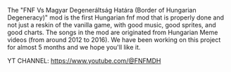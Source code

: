 The "FNF Vs Magyar Degeneráltság Határa (Border of Hungarian Degeneracy)" mod is the first Hungarian fnf mod that is properly done and not just a reskin of the vanilla game, with good music, good sprites, and good charts. The songs in the mod are originated from Hungarian Meme videos (from around 2012 to 2016). We have been working on this project for almost 5 months and we hope you'll like it. 

YT CHANNEL: https://www.youtube.com/@FNFMDH
